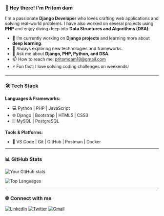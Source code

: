 ### 👋 Hey there! I'm Pritom dam

I'm a passionate **Django Developer** who loves crafting web applications and solving real-world problems. I have also worked on several projects using **PHP** and enjoy diving deep into **Data Structures and Algorithms (DSA)**.

- 🔭 I’m currently working on **Django projects** and learning more about **deep learning**.
- 🌱 Always exploring new technologies and frameworks.
- 💬 Ask me about **Django, PHP, Python, and DSA**.
- 📫 How to reach me: pritomdam18@gmail.com
- ⚡ Fun fact: I love solving coding challenges on weekends!

---

### 🛠️ Tech Stack

**Languages & Frameworks:**
- 💻 Python | PHP | JavaScript
- 🌐 Django | Bootstrap | HTML5 | CSS3
- 🗄️ MySQL | PostgreSQL

**Tools & Platforms:**
- 🔧 VS Code | Git | GitHub | Postman | Docker

---

### 📊 GitHub Stats

![Your GitHub stats](https://github-readme-stats.vercel.app/api?username=damrahul02&show_icons=true&theme=radical)

![Top Languages](https://github-readme-stats.vercel.app/api/top-langs/?username=damrahul02&layout=compact&theme=radical)

---

### 🌐 Connect with me

[![LinkedIn](https://img.shields.io/badge/LinkedIn-0077B5?style=for-the-badge&logo=linkedin&logoColor=white)](your-linkedin-link) 
[![Twitter](https://img.shields.io/badge/Twitter-1DA1F2?style=for-the-badge&logo=twitter&logoColor=white)](your-twitter-link)
[![Gmail](https://img.shields.io/badge/Gmail-D14836?style=for-the-badge&logo=gmail&logoColor=white)](mailto:pritomdam18@gmail.com)

